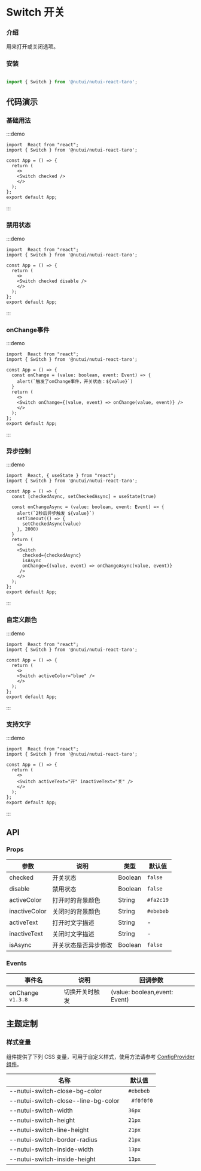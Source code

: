 #  Switch 开关

### 介绍

用来打开或关闭选项。

### 安装

```ts

import { Switch } from '@nutui/nutui-react-taro';
```

## 代码演示

### 基础用法

:::demo
```tsx
import  React from "react";
import { Switch } from '@nutui/nutui-react-taro';

const App = () => {
  return ( 
    <>   
    <Switch checked />
    </>
  );
};  
export default App;

```
:::


### 禁用状态

:::demo
```tsx
import  React from "react";
import { Switch } from '@nutui/nutui-react-taro';

const App = () => {
  return ( 
    <>   
    <Switch checked disable />
    </>
  );
};  
export default App;

```
:::

### onChange事件

:::demo
```tsx
import  React from "react";
import { Switch } from '@nutui/nutui-react-taro';

const App = () => {
  const onChange = (value: boolean, event: Event) => {
    alert(`触发了onChange事件，开关状态：${value}`)
  }
  return ( 
    <>   
    <Switch onChange={(value, event) => onChange(value, event)} />
    </>
  );
};  
export default App;

```
:::
### 异步控制

:::demo
```tsx
import  React, { useState } from "react";
import { Switch } from '@nutui/nutui-react-taro';

const App = () => {
  const [checkedAsync, setCheckedAsync] = useState(true)
  
  const onChangeAsync = (value: boolean, event: Event) => {
    alert(`2秒后异步触发 ${value}`)
    setTimeout(() => {
      setCheckedAsync(value)
    }, 2000)
  }
  return ( 
    <>   
    <Switch
      checked={checkedAsync}
      isAsync
      onChange={(value, event) => onChangeAsync(value, event)}
     />
    </>
  );
};  
export default App;

```
:::
### 自定义颜色

:::demo
```tsx
import  React from "react";
import { Switch } from '@nutui/nutui-react-taro';

const App = () => {
  return ( 
    <>   
    <Switch activeColor="blue" />
    </>
  );
};  
export default App;

```
:::
### 支持文字

:::demo
```tsx
import  React from "react";
import { Switch } from '@nutui/nutui-react-taro';

const App = () => {
  return ( 
    <>   
    <Switch activeText="开" inactiveText="关" />
    </>
  );
};  
export default App;

```
:::




## API

### Props

| 参数           | 说明             | 类型    | 默认值                |
|----------------|------------------|---------|-----------------------|
| checked        | 开关状态         | Boolean | `false`               |
| disable        | 禁用状态         | Boolean | `false`               |
| activeColor   | 打开时的背景颜色 | String  | `#fa2c19`    |
| inactiveColor | 关闭时的背景颜色 | String  | `#ebebeb` |
| activeText    | 打开时文字描述   | String  | -                     |
| inactiveText  | 关闭时文字描述   | String  | -                     |
| isAsync  | 开关状态是否异步修改   | Boolean  | `false`                     |


### Events

| 事件名 | 说明           | 回调参数                      |
|--------|----------------|-------------------------------|
| onChange `v1.3.8` | 切换开关时触发 | (value: boolean,event: Event) |


## 主题定制

### 样式变量

组件提供了下列 CSS 变量，可用于自定义样式，使用方法请参考 [ConfigProvider 组件](#/zh-CN/component/configprovider)。

| 名称 | 默认值 |
| --- | --- |
| --nutui-switch-close-bg-color | ` #ebebeb` |
| --nutui-switch-close--line-bg-color | `  #f0f0f0` |
| --nutui-switch-width | ` 36px` |
| --nutui-switch-height | ` 21px` |
| --nutui-switch-line-height | ` 21px` |
| --nutui-switch-border-radius | ` 21px` |
| --nutui-switch-inside-width | ` 13px` |
| --nutui-switch-inside-height | ` 13px` |
